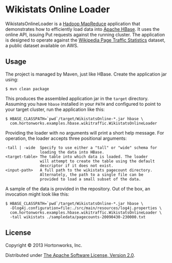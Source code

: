 # Wikistats Online Loader

WikistatsOnlineLoader is a [Hadoop MapReduce][0] application that
demonstrates how to efficiently load data into [Apache HBase][1]. It
uses the online API, issuing Put requests against the running cluster.
The application is designed to operate against the
[Wikipedia Page Traffic Statistics][2] dataset, a public dataset
available on AWS.

## Usage

The project is managed by Maven, just like HBase. Create the
application jar using:

    $ mvn clean package

This produces the assembled application jar in the `target` directory.
Assuming you have `hbase` installed in your `PATH` and configured to
point to your target cluster, run the application like this:

    $ HBASE_CLASSPATH=`pwd`/target/WikistatsOnline-*.jar hbase \
      com.hortonworks.examples.hbase.wikitraffic.WikistatsOnlineLoader

Providing the loader with no arguments will print a short help
message. For operation, the loader accepts three positional arguments:

    -tall | -wide  Specify to use either a "tall" or "wide" schema for
                   loading the data into HBase.
    <target-table> The table into which data is loaded. The loader
                   will attempt to create the table using the default
                   descriptor if it does not exist.
    <input-path>   A full path to the wikistats pagecount directory.
                   Alternately, the path to a single file can be
                   provided to load a small subset of the data.

A sample of the data is provided in the repository. Out of the box, an
invocation might look like this:

    $ HBASE_CLASSPATH=`pwd`/target/WikistatsOnline-*.jar hbase \
      -Dlog4j.configuration=file:./src/main/resources/log4j.properties \
      com.hortonworks.examples.hbase.wikitraffic.WikistatsOnlineLoader \
      -tall wikistats ./sampledata/pagecounts-20090430-230000.txt

## License

Copyright © 2013 Hortonworks, Inc.

Distributed under [The Apache Software License, Version 2.0][3].

[0]: http://hadoop.apache.org/
[1]: http://hbase.apache.org/
[2]: http://aws.amazon.com/datasets/2596
[3]: http://www.apache.org/licenses/LICENSE-2.0
